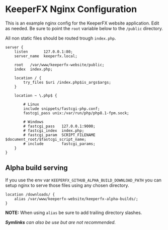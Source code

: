 KeeperFX Nginx Configuration
============================

This is an example nginx config for the KeeperFX website application. Edit as needed.
Be sure to point the `root` variable below to the `/public` directory.

All non static files should be routed trough `index.php`.

```nginx
server {
	listen       127.0.0.1:80;
	server_name  keeperfx.local;
	
	root   /var/www/keeperfx-website/public;
	index  index.php;

	location / {
		try_files $uri /index.php$is_args$args;
	}
	
	location ~ \.php$ {
        
        # Linux
        include snippets/fastcgi-php.conf;
        fastcgi_pass unix:/var/run/php/php8.1-fpm.sock;

        # Windows
		# fastcgi_pass   127.0.0.1:9000;
		# fastcgi_index  index.php;
		# fastcgi_param  SCRIPT_FILENAME  $document_root/$fastcgi_script_name;
		# include        fastcgi_params;
	}
}
```

## Alpha build serving

If you use the env var `KEEPERFX_GITHUB_ALPHA_BUILD_DOWNLOAD_PATH` you can setup nginx to serve those files using any chosen directory.

```nginx
location /downloads/ {
    alias /var/www/keeperfx-website/keeperfx-alpha-builds/;
}
```

**NOTE:** When using `alias` be sure to add trailing directory slashes.

***Symlinks** can also be use but are not recommended.*
